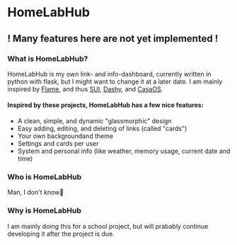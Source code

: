 # HomeLabHub
## ! Many features here are not yet implemented !

### What is HomeLabHub?
HomeLabHub is my own link- and info-dashboard, currently written in python with flask, but I might want to change it at a later date. 
I am mainly inspired by [Flame](https://github.com/pawelmalak/flame), and thus [SUI](https://github.com/jeroenpardon/sui), [Dashy](https://github.com/lissy93/dashy), and [CasaOS](https://casaos.io/).
#### Inspired by these projects, HomeLabHub has a few nice features:
- A clean, simple, and dynamic "glassmorphic" design
- Easy adding, editing, and deleting of links (called "cards")
- Your own backgroundand theme
- Settings and cards per user
- System and personal info (like weather, memory usage, current date and time)

### Who is HomeLabHub
Man, I don't know🤷

### Why is HomeLabHub
I am mainly doing this for a school project, but will prabably continue developing it after the project is due.
